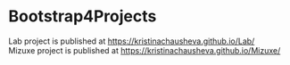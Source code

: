 # Bootstrap4Projects

Lab project is published at https://kristinachausheva.github.io/Lab/ \
Mizuxe project is published at https://kristinachausheva.github.io/Mizuxe/
